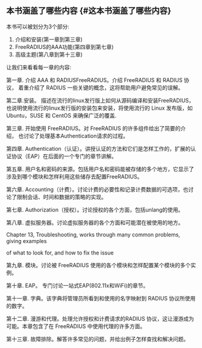 ## 本书涵盖了哪些内容 {#这本书涵盖了哪些内容}

本书可以被划分为3个部分:

1. 介绍和安装\(第一章到第三章\)
2. FreeRADIUS的AAA功能\(第四章到第七章\)
3. 高级主题\(第八章到第十三章\)

让我们来看看每一章的内容:

第一章. 介绍 AAA 和 RADIUSFreeRADIUS。介绍 FreeRADIUS 和 RADIUS 协议， 着重介绍了 RADIUS 一些关键的概念，这将帮助用户避免常见的误解。

第二章.安装。 描述在流行的linux发行版上如何从源码编译和安装FreeRADIUS， 也说明使用流行的linux发行版的安装包来安装，将使用流行的 Linux 发布版，如 Ubuntu，SUSE 和 CentOS 来确保广泛的覆盖.

第三章. 开始使用 FreeRADIUS。对 FreeRADIUS 的许多组件给出了简要的介绍， 也讨论了处理基本Authentication请求的过程。

第四章. Authentication（认证）。讲授认证的方法和它们是怎样工作的，扩展的认证协议（EAP）在后面的一个专门的章节讲解。

第五章. 用户名和密码的来源。包括用户名和密码能被存储的多个地方，它显示了涉及到哪个模块和怎样利用这些储存去配置FreeRADIUS。

第六章. Accounting（计费）。讨论计费的必要性和记录计费数据的可选项，也讨论了限制会话、时间和数据的策略的实现。

第七章. Authorization（授权）。讨论授权的各个方面，包括unlang的使用。

第八章. 虚拟服务器。讨论虚拟服务器的各个方面和可能潜在被使用的地方。

Chapter 13, Troubleshooting, works through many common problems, giving examples

of what to look for, and how to fix the issue

第九章. 模块。讨论被 FreeRADIUS 使用的各个模块和怎样配置某个模块的多个实例。

第十章. EAP。 专门讨论一站式EAP\(802.11x和WiFi\)的章节。

第十一章. 字典。该字典将管理员所看到和使用的名字映射到 RADIUS 协议所使用的数字。

第十二章. 漫游和代理。处理允许授权和计费请求的RADIUS 协议，这让漫游成为可能。本章包含了在 FreeRADIUS 中使用代理的许多方面。

第十三章. 故障排除。解答许多常见的问题，并给出例子怎样查找和解决问题。



